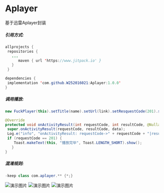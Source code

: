 # Aplayer
基于迅雷Aplayer封装

##### 引用方式:

```java
allprojects {
 repositories {
   ...
      maven { url 'https://www.jitpack.io' }
   }
 }
```

```java
dependencies {
 implementation 'com.github.W252016021:Aplayer:1.0.0'
}
```
##### 调用播放:

```java
new FuckPlayer(this).setTitle(name).setUrl(link).setResquestCode(201).start();//201用于回调播放完成事件，可空

@Override
protected void onActivityResult(int requestCode, int resultCode, @Nullable Intent data) {
 super.onActivityResult(requestCode, resultCode, data);
 Log.e("info", "onActivityResult: requestCode->" + requestCode + "|resultCode->" + resultCode);
 if (requestCode == 201) {
    Toast.makeText(this, "播放完毕", Toast.LENGTH_SHORT).show();
   }
}

```
##### 混淆规则:
```java
-keep class com.aplayer.** {*;}
```

![演示图片](https://raw.githubusercontent.com/W252016021/Aplayer/master/Screenshot_20190615-182732.jpg "演示图片")
![演示图片](https://raw.githubusercontent.com/W252016021/Aplayer/master/Screenshot_20190615-182748.jpg "演示图片")
![演示图片](https://raw.githubusercontent.com/W252016021/Aplayer/master/Screenshot_20190615-182752.jpg "演示图片")



